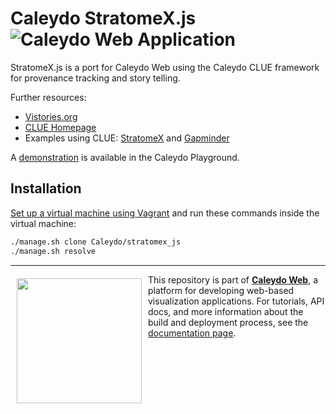 Caleydo StratomeX.js ![Caleydo Web Application](https://img.shields.io/badge/Caleydo%20Web-Application-1BA64E.svg)
==================

StratomeX.js is a port for Caleydo Web using the Caleydo CLUE framework for provenance tracking and story telling.

Further resources:
* [Vistories.org](http://vistories.org)
* [CLUE Homepage](http://clue.caleydo.org/)
* Examples using CLUE: [StratomeX](http://vistories.org/v/stratomex) and [Gapminder](http://vistories.org/v/gapminder)

A [demonstration](http://playground.caleydo.org/stratomex_js/) is available in the Caleydo Playground.

Installation
------------

[Set up a virtual machine using Vagrant](http://www.caleydo.org/documentation/vagrant/) and run these commands inside the virtual machine:

```bash
./manage.sh clone Caleydo/stratomex_js
./manage.sh resolve
```


***

<a href="https://caleydo.org"><img src="http://caleydo.org/assets/images/logos/caleydo.svg" align="left" width="200px" hspace="10" vspace="6"></a>
This repository is part of **[Caleydo Web](http://caleydo.org/)**, a platform for developing web-based visualization applications. For tutorials, API docs, and more information about the build and deployment process, see the [documentation page](http://caleydo.org/documentation/).

